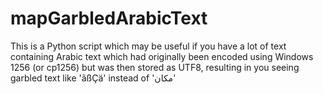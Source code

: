 # mapGarbledArabicText
This is a Python script which may be useful if you have a lot of text containing Arabic text which had originally been encoded using Windows 1256 (or cp1256) but was then stored as UTF8, resulting in you seeing garbled text like 'ãßÇä' instead of 'مكان'
